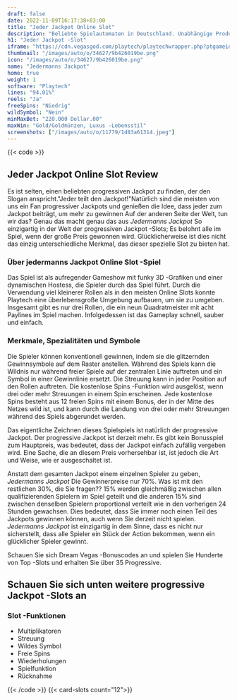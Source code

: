 ```yaml
---
draft: false
date: 2022-11-09T16:17:38+03:00
title: "Jeder Jackpot Online Slot"
description: "Beliebte Spielautomaten in Deutschland. Unabhängige Produktbewertungen und exklusive Anmeldeangebote. Jetzt spielen!"
h1: "Jeder Jackpot -Slot"
iframe: "https://cdn.vegasgod.com/playtech/playtechwrapper.php?ptgameid=evj"
thumbnail: "/images/auto/o/34627/9b426019be.png"
icon: "/images/auto/o/34627/9b426019be.png"
name: "Jedermanns Jackpot"
home: true
weight: 1
software: "Playtech"
lines: "94.01%"
reels: "Ja"
freeSpins: "Niedrig"
wildSymbol: "Nein"
minMaxBet: "220.000 Dollar.00"
maxWin: "Gold/Goldmünzen, Luxus -Lebensstil"
screenshots: ["/images/auto/o/11779/1d83a61314.jpeg"]
---
```


{{< code >}}<h2>Jeder Jackpot Online Slot Review</h2><p>Es ist selten, einen beliebten progressiven Jackpot zu finden, der den Slogan anspricht."Jeder teilt den Jackpot!"Natürlich sind die meisten von uns ein Fan progressiver Jackpots und genießen die Idee, dass jeder zum Jackpot beiträgt, um mehr zu gewinnen Auf der anderen Seite der Welt, tun wir das? Genau das macht genau das aus <i>Jedermanns Jackpot</i> So einzigartig in der Welt der progressiven Jackpot -Slots; Es belohnt alle im Spiel, wenn der große Preis gewonnen wird. Glücklicherweise ist dies nicht das einzig unterschiedliche Merkmal, das dieser spezielle Slot zu bieten hat.</p><h3>Über jedermanns Jackpot Online Slot -Spiel</h3><p>Das Spiel ist als aufregender Gameshow mit funky 3D -Grafiken und einer dynamischen Hostess, die Spieler durch das Spiel führt. Durch die Verwendung viel kleinerer Rollen als in den meisten Online Slots konnte Playtech eine überlebensgroße Umgebung aufbauen, um sie zu umgeben. Insgesamt gibt es nur drei Rollen, die ein neun Quadratmeister mit acht Paylines im Spiel machen. Infolgedessen ist das Gameplay schnell, sauber und einfach.</p><h3>Merkmale, Spezialitäten und Symbole</h3><p>Die Spieler können konventionell gewinnen, indem sie die glitzernden Gewinnsymbole auf dem Raster anstellen. Während des Spiels kann die Wildnis nur während freier Spiele auf der zentralen Linie auftreten und ein Symbol in einer Gewinnlinie ersetzt. Die Streuung kann in jeder Position auf den Rollen auftreten. Die kostenlose Spins -Funktion wird ausgelöst, wenn drei oder mehr Streuungen in einem Spin erscheinen. Jede kostenlose Spins besteht aus 12 freien Spins mit einem Bonus, der in der Mitte des Netzes wild ist, und kann durch die Landung von drei oder mehr Streuungen während des Spiels abgerundet werden.</p><p>Das eigentliche Zeichnen dieses Spielspiels ist natürlich der progressive Jackpot. Der progressive Jackpot ist derzeit mehr. Es gibt kein Bonusspiel zum Hauptpreis, was bedeutet, dass der Jackpot einfach zufällig vergeben wird. Eine Sache, die an diesem Preis vorhersehbar ist, ist jedoch die Art und Weise, wie er ausgeschaltet ist.</p><p>Anstatt dem gesamten Jackpot einem einzelnen Spieler zu geben, <em>Jedermanns Jackpot</em> Die Gewinnerpreise nur 70%. Was ist mit den restlichen 30%, die Sie fragen?? 15% werden gleichmäßig zwischen allen qualifizierenden Spielern im Spiel geteilt und die anderen 15% sind zwischen denselben Spielern proportional verteilt wie in den vorherigen 24 Stunden gewachsen. Dies bedeutet, dass Sie immer noch einen Teil des Jackpots gewinnen können, auch wenn Sie derzeit nicht spielen. <em>Jedermanns Jackpot</em> ist einzigartig in dem Sinne, dass es nicht nur sicherstellt, dass alle Spieler ein Stück der Action bekommen, wenn ein glücklicher Spieler gewinnt.</p><p>
Schauen Sie sich Dream Vegas -Bonuscodes an und spielen Sie Hunderte von Top -Slots und erhalten Sie über 35 Progressive.</p><h2>Schauen Sie sich unten weitere progressive Jackpot -Slots an</h2><h3>
Slot -Funktionen</h3><ul>
<li></span>
Multiplikatoren</li>
<li></span>
Streuung</li>
<li></span>
Wildes Symbol</li>
<li></span>
Freie Spins</li>
<li></span>
Wiederholungen</li>
<li></span>
Spielfunktion</li>
<li></span>
Rücknahme</li></ul>{{< /code >}}
{{< card-slots count="12">}}